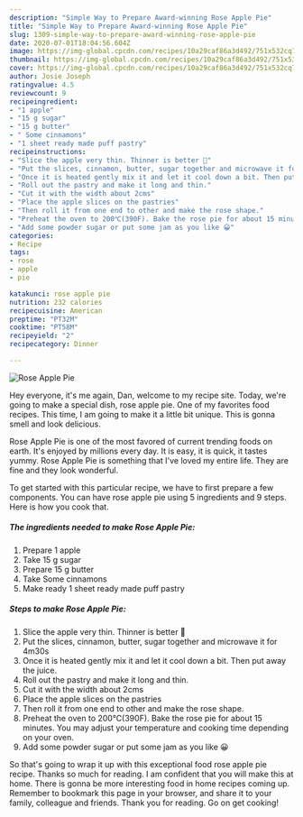 ```yaml
---
description: "Simple Way to Prepare Award-winning Rose Apple Pie"
title: "Simple Way to Prepare Award-winning Rose Apple Pie"
slug: 1309-simple-way-to-prepare-award-winning-rose-apple-pie
date: 2020-07-01T18:04:56.604Z
image: https://img-global.cpcdn.com/recipes/10a29caf86a3d492/751x532cq70/rose-apple-pie-recipe-main-photo.jpg
thumbnail: https://img-global.cpcdn.com/recipes/10a29caf86a3d492/751x532cq70/rose-apple-pie-recipe-main-photo.jpg
cover: https://img-global.cpcdn.com/recipes/10a29caf86a3d492/751x532cq70/rose-apple-pie-recipe-main-photo.jpg
author: Josie Joseph
ratingvalue: 4.5
reviewcount: 9
recipeingredient:
- "1 apple"
- "15 g sugar"
- "15 g butter"
- " Some cinnamons"
- "1 sheet ready made puff pastry"
recipeinstructions:
- "Slice the apple very thin. Thinner is better 🍎"
- "Put the slices, cinnamon, butter, sugar together and microwave it for 4m30s"
- "Once it is heated gently mix it and let it cool down a bit. Then put away the juice."
- "Roll out the pastry and make it long and thin."
- "Cut it with the width about 2cms"
- "Place the apple slices on the pastries"
- "Then roll it from one end to other and make the rose shape."
- "Preheat the oven to 200℃(390F). Bake the rose pie for about 15 minutes. You may adjust your temperature and cooking time depending on your oven."
- "Add some powder sugar or put some jam as you like 😀"
categories:
- Recipe
tags:
- rose
- apple
- pie

katakunci: rose apple pie 
nutrition: 232 calories
recipecuisine: American
preptime: "PT32M"
cooktime: "PT58M"
recipeyield: "2"
recipecategory: Dinner

---
```



![Rose Apple Pie](https://img-global.cpcdn.com/recipes/10a29caf86a3d492/751x532cq70/rose-apple-pie-recipe-main-photo.jpg)

Hey everyone, it's me again, Dan, welcome to my recipe site. Today, we're going to make a special dish, rose apple pie. One of my favorites food recipes. This time, I am going to make it a little bit unique. This is gonna smell and look delicious.

Rose Apple Pie is one of the most favored of current trending foods on earth. It's enjoyed by millions every day. It is easy, it is quick, it tastes yummy. Rose Apple Pie is something that I've loved my entire life. They are fine and they look wonderful.




To get started with this particular recipe, we have to first prepare a few components. You can have rose apple pie using 5 ingredients and 9 steps. Here is how you cook that.

<!--inarticleads1-->

##### The ingredients needed to make Rose Apple Pie:

1. Prepare 1 apple
1. Take 15 g sugar
1. Prepare 15 g butter
1. Take  Some cinnamons
1. Make ready 1 sheet ready made puff pastry




<!--inarticleads2-->

##### Steps to make Rose Apple Pie:

1. Slice the apple very thin. Thinner is better 🍎
1. Put the slices, cinnamon, butter, sugar together and microwave it for 4m30s
1. Once it is heated gently mix it and let it cool down a bit. Then put away the juice.
1. Roll out the pastry and make it long and thin.
1. Cut it with the width about 2cms
1. Place the apple slices on the pastries
1. Then roll it from one end to other and make the rose shape.
1. Preheat the oven to 200℃(390F). Bake the rose pie for about 15 minutes. You may adjust your temperature and cooking time depending on your oven.
1. Add some powder sugar or put some jam as you like 😀




So that's going to wrap it up with this exceptional food rose apple pie recipe. Thanks so much for reading. I am confident that you will make this at home. There is gonna be more interesting food in home recipes coming up. Remember to bookmark this page in your browser, and share it to your family, colleague and friends. Thank you for reading. Go on get cooking!
